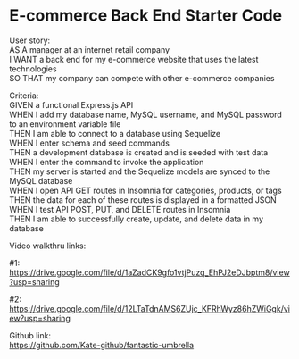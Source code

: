 # E-commerce Back End Starter Code
User story:</br>
AS A manager at an internet retail company</br>
I WANT a back end for my e-commerce website that uses the latest technologies</br>
SO THAT my company can compete with other e-commerce companies</br>


Criteria:</br>
GIVEN a functional Express.js API</br>
WHEN I add my database name, MySQL username, and MySQL password to an environment variable file</br>
THEN I am able to connect to a database using Sequelize</br>
WHEN I enter schema and seed commands</br>
THEN a development database is created and is seeded with test data</br>
WHEN I enter the command to invoke the application</br>
THEN my server is started and the Sequelize models are synced to the MySQL database</br>
WHEN I open API GET routes in Insomnia for categories, products, or tags</br>
THEN the data for each of these routes is displayed in a formatted JSON</br>
WHEN I test API POST, PUT, and DELETE routes in Insomnia</br>
THEN I am able to successfully create, update, and delete data in my database</br>

Video walkthru links:

#1:</br>
https://drive.google.com/file/d/1aZadCK9gfo1vtjPuzq_EhPJ2eDJbptm8/view?usp=sharing

#2:</br>
https://drive.google.com/file/d/12LTaTdnAMS6ZUjc_KFRhWyz86hZWiGgk/view?usp=sharing

Github link:</br>
https://github.com/Kate-github/fantastic-umbrella



